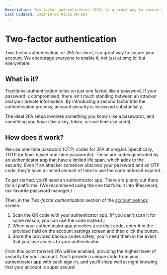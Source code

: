```yaml
---
Description: Two-factor authentication (2FA) is a great way to secure your account  
Last Updated: 2022-10-08 01:52 AM EDT
---
```


# Two-factor authentication

Two-factor authentication, or 2FA for short, is a great way to secure your account. We encourage everyone to enable it, not just at omg.lol but everywhere.

## What is it?

Traditional authentication relies on just one factor, like a password. If your password is compromised, there isn’t much standing between an attacker and your private information. By introducing a second factor into the authentication process, account security is increased substantially.

The ideal 2FA setup involves something you _know_ (like a password), and something you _have_ (like a key, token, or one-time use code).

## How does it work?

We use one-time password (OTP) codes for 2FA at omg.lol. Specifically, TOTP (or time-based one-time passwords). These are codes generated by an authenticator app that have a limited life span, which adds to the security. Even if an attacker somehow obtained your password and an OTP code, they’d have a limited amount of time to use the code before it expired.

To get started, you’ll need an authenticator app. There are plenty out there for all platforms. (We recommend using the one that’s built into 1Password, our favorite password manager.)

Then, in the _Two-factor authentication_ section of the [account setings](/account/settings#two-factor-authentication) screen:

1. Scan the QR code with your authenticator app. (If you can’t scan it for some reason, you can use the code instead.)
2. When your authenticator app provides a six digit code, enter it in the provided field on the account settings screen and then click the button.
3. Store the provided backup codes safely; you’ll need them in the event that you lose access to your authenticator.

From this point forward 2FA will be enabled, providing the highest level of security for your account. You’ll provide a unique code from your authenticator app with each sign-in, and you’ll sleep well at night knowing that your account is super secure!

